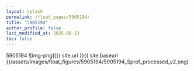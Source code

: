 ```yaml
---
layout: splash
permalink: /float_pages/5905194/
title: "5905194"
author_profile: false
last_modified_at: 2025-06-13
toc: false
---
```

 
5905194
![img-png]({{ site.url }}{{ site.baseurl }}/assets/images/float_figures/5905194/5905194_Sprof_processed_v2.png)